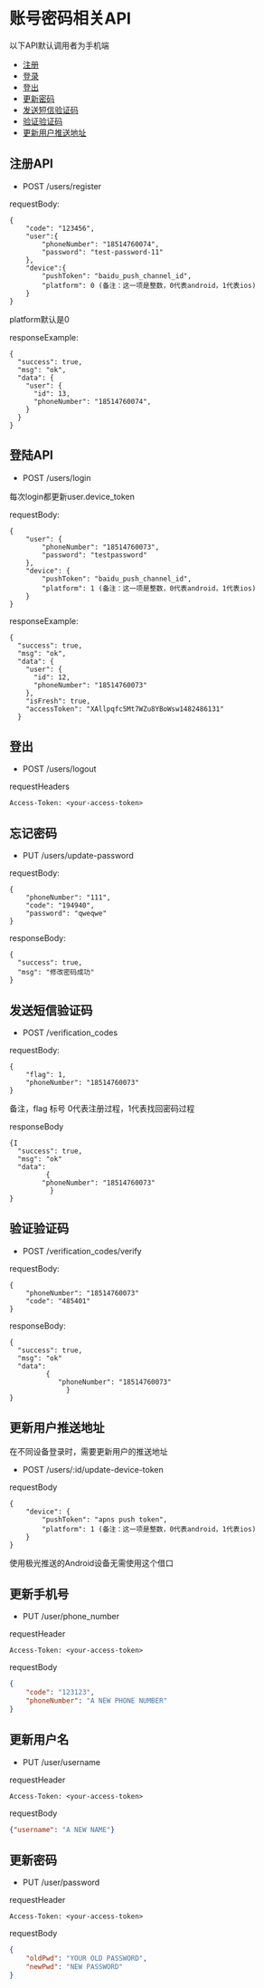 # 账号密码相关API

以下API默认调用者为手机端

* [注册](#user-content-注册api)
* [登录](#user-content-登陆api)
* [登出](@user-content-登出)
* [更新密码](#user-content-更新密码)
* [发送短信验证码](#user-content-发送短信验证码)
* [验证验证码](#user-content-验证验证码)
* [更新用户推送地址](#user-content-更新用户推送地址)

## 注册API

* POST /users/register

requestBody:

	{
		"code": "123456",
		"user":{
	 		"phoneNumber": "18514760074",
			"password": "test-password-11"
		},
		"device":{
			"pushToken": "baidu_push_channel_id",
			"platform": 0 (备注：这一项是整数，0代表android，1代表ios)
		}
	}

platform默认是0

responseExample:

	{
	  "success": true,
	  "msg": "ok",
	  "data": {
	    "user": {
	      "id": 13,
	      "phoneNumber": "18514760074",
	    }
	  }
	}

## 登陆API

* POST /users/login

每次login都更新user.device_token

requestBody:

	{
		"user": {
			"phoneNumber": "18514760073",
			"password": "testpassword"
		},
		"device": {
			"pushToken": "baidu_push_channel_id",
			"platform": 1 (备注：这一项是整数，0代表android，1代表ios)
		}
	}

responseExample:

	{
	  "success": true,
	  "msg": "ok",
	  "data": {
	    "user": {
	      "id": 12,
	      "phoneNumber": "18514760073"
	    },
	    "isFresh": true,
	    "accessToken": "XAllpqfc5Mt7WZu8YBoWsw1482486131"
	  }

## 登出

* POST /users/logout

requestHeaders

	Access-Token: <your-access-token>

## 忘记密码

* PUT /users/update-password

requestBody:

	{
		"phoneNumber": "111",
		"code": "194940",
		"password": "qweqwe"
	}

responseBody:

	{
	  "success": true,
	  "msg": "修改密码成功"
	}

## 发送短信验证码

* POST /verification_codes

requestBody:

	{
		"flag": 1,
		"phoneNumber": "18514760073"
	}
备注，flag 标号 0代表注册过程，1代表找回密码过程

responseBody

	{I
	  "success": true,
	  "msg": "ok"
	  "data":
		     {
			"phoneNumber": "18514760073"
		      }
	}

## 验证验证码

* POST /verification_codes/verify

requestBody:

	{
		"phoneNumber": "18514760073"
		"code": "485401"
	}

responseBody:

	{
	  "success": true,
	  "msg": "ok"
	  "data":
		     {
				"phoneNumber": "18514760073"
			      }
	}

## 更新用户推送地址
在不同设备登录时，需要更新用户的推送地址

* POST /users/:id/update-device-token

requestBody

	{
		"device": {
			"pushToken": "apns push token",
			"platform": 1 (备注：这一项是整数，0代表android，1代表ios)
		}
	}

使用极光推送的Android设备无需使用这个借口

## 更新手机号

* PUT /user/phone_number

requestHeader
```
Access-Token: <your-access-token>
```

requestBody
```json
{
	"code": "123123",
	"phoneNumber": "A NEW PHONE NUMBER"
}
```

## 更新用户名

* PUT /user/username

requestHeader
```
Access-Token: <your-access-token>
```

requestBody
```json
{"username": "A NEW NAME"}
```

## 更新密码

* PUT /user/password

requestHeader
```
Access-Token: <your-access-token>
```

requestBody
```json
{
	"oldPwd": "YOUR OLD PASSWORD",
	"newPwd": "NEW PASSWORD"
}
```
